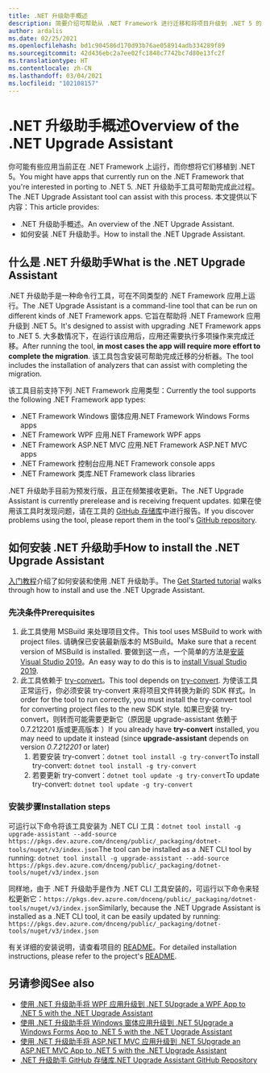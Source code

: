 ```yaml
---
title: .NET 升级助手概述
description: 简要介绍可帮助从 .NET Framework 进行迁移和将项目升级到 .NET 5 的 .NET 升级助手工具。
author: ardalis
ms.date: 02/25/2021
ms.openlocfilehash: bd1c904586d170d93b76ae058914adb334289f89
ms.sourcegitcommit: 42d436ebc2a7ee02fc1848c7742bc7d80e13fc2f
ms.translationtype: HT
ms.contentlocale: zh-CN
ms.lasthandoff: 03/04/2021
ms.locfileid: "102108157"
---
```

# <a name="overview-of-the-net-upgrade-assistant"></a><span data-ttu-id="62fca-103">.NET 升级助手概述</span><span class="sxs-lookup"><span data-stu-id="62fca-103">Overview of the .NET Upgrade Assistant</span></span>

<span data-ttu-id="62fca-104">你可能有些应用当前正在 .NET Framework 上运行，而你想将它们移植到 .NET 5。</span><span class="sxs-lookup"><span data-stu-id="62fca-104">You might have apps that currently run on the .NET Framework that you're interested in porting to .NET 5.</span></span> <span data-ttu-id="62fca-105">.NET 升级助手工具可帮助完成此过程。</span><span class="sxs-lookup"><span data-stu-id="62fca-105">The .NET Upgrade Assistant tool can assist with this process.</span></span> <span data-ttu-id="62fca-106">本文提供以下内容：</span><span class="sxs-lookup"><span data-stu-id="62fca-106">This article provides:</span></span>

* <span data-ttu-id="62fca-107">.NET 升级助手概述。</span><span class="sxs-lookup"><span data-stu-id="62fca-107">An overview of the .NET Upgrade Assistant.</span></span>
* <span data-ttu-id="62fca-108">如何安装 .NET 升级助手。</span><span class="sxs-lookup"><span data-stu-id="62fca-108">How to install the .NET Upgrade Assistant.</span></span>

## <a name="what-is-the-net-upgrade-assistant"></a><span data-ttu-id="62fca-109">什么是 .NET 升级助手</span><span class="sxs-lookup"><span data-stu-id="62fca-109">What is the .NET Upgrade Assistant</span></span>

<span data-ttu-id="62fca-110">.NET 升级助手是一种命令行工具，可在不同类型的 .NET Framework 应用上运行。</span><span class="sxs-lookup"><span data-stu-id="62fca-110">The .NET Upgrade Assistant is a command-line tool that can be run on different kinds of .NET Framework apps.</span></span> <span data-ttu-id="62fca-111">它旨在帮助将 .NET Framework 应用升级到 .NET 5。</span><span class="sxs-lookup"><span data-stu-id="62fca-111">It's designed to assist with upgrading .NET Framework apps to .NET 5.</span></span> <span data-ttu-id="62fca-112">大多数情况下，在运行该应用后，应用还需要执行多项操作来完成迁移。</span><span class="sxs-lookup"><span data-stu-id="62fca-112">After running the tool, **in most cases the app will require more effort to complete the migration**.</span></span> <span data-ttu-id="62fca-113">该工具包含安装可帮助完成迁移的分析器。</span><span class="sxs-lookup"><span data-stu-id="62fca-113">The tool includes the installation of analyzers that can assist with completing the migration.</span></span>

<span data-ttu-id="62fca-114">该工具目前支持下列 .NET Framework 应用类型：</span><span class="sxs-lookup"><span data-stu-id="62fca-114">Currently the tool supports the following .NET Framework app types:</span></span>

- <span data-ttu-id="62fca-115">.NET Framework Windows 窗体应用</span><span class="sxs-lookup"><span data-stu-id="62fca-115">.NET Framework Windows Forms apps</span></span>
- <span data-ttu-id="62fca-116">.NET Framework WPF 应用</span><span class="sxs-lookup"><span data-stu-id="62fca-116">.NET Framework WPF apps</span></span>
- <span data-ttu-id="62fca-117">.NET Framework ASP.NET MVC 应用</span><span class="sxs-lookup"><span data-stu-id="62fca-117">.NET Framework ASP.NET MVC apps</span></span>
- <span data-ttu-id="62fca-118">.NET Framework 控制台应用</span><span class="sxs-lookup"><span data-stu-id="62fca-118">.NET Framework console apps</span></span>
- <span data-ttu-id="62fca-119">.NET Framework 类库</span><span class="sxs-lookup"><span data-stu-id="62fca-119">.NET Framework class libraries</span></span>

<span data-ttu-id="62fca-120">.NET 升级助手目前为预发行版，且正在频繁接收更新。</span><span class="sxs-lookup"><span data-stu-id="62fca-120">The .NET Upgrade Assistant is currently prerelease and is receiving frequent updates.</span></span> <span data-ttu-id="62fca-121">如果在使用该工具时发现问题，请在工具的 [GitHub 存储库](https://github.com/dotnet/upgrade-assistant)中进行报告。</span><span class="sxs-lookup"><span data-stu-id="62fca-121">If you discover problems using the tool, please report them in the tool's [GitHub repository](https://github.com/dotnet/upgrade-assistant).</span></span>

## <a name="how-to-install-the-net-upgrade-assistant"></a><span data-ttu-id="62fca-122">如何安装 .NET 升级助手</span><span class="sxs-lookup"><span data-stu-id="62fca-122">How to install the .NET Upgrade Assistant</span></span>

<span data-ttu-id="62fca-123">[入门教程](https://aka.ms/dotnet-upgrade-assistant-install)介绍了如何安装和使用 .NET 升级助手。</span><span class="sxs-lookup"><span data-stu-id="62fca-123">The [Get Started tutorial](https://aka.ms/dotnet-upgrade-assistant-install) walks through how to install and use the .NET Upgrade Assistant.</span></span>

### <a name="prerequisites"></a><span data-ttu-id="62fca-124">先决条件</span><span class="sxs-lookup"><span data-stu-id="62fca-124">Prerequisites</span></span>

1. <span data-ttu-id="62fca-125">此工具使用 MSBuild 来处理项目文件。</span><span class="sxs-lookup"><span data-stu-id="62fca-125">This tool uses MSBuild to work with project files.</span></span> <span data-ttu-id="62fca-126">请确保已安装最新版本的 MSBuild。</span><span class="sxs-lookup"><span data-stu-id="62fca-126">Make sure that a recent version of MSBuild is installed.</span></span> <span data-ttu-id="62fca-127">要做到这一点，一个简单的方法是[安装 Visual Studio 2019](https://visualstudio.microsoft.com/downloads/)。</span><span class="sxs-lookup"><span data-stu-id="62fca-127">An easy way to do this is to [install Visual Studio 2019](https://visualstudio.microsoft.com/downloads/).</span></span>
1. <span data-ttu-id="62fca-128">此工具依赖于 [try-convert](https://github.com/dotnet/try-convert)。</span><span class="sxs-lookup"><span data-stu-id="62fca-128">This tool depends on [try-convert](https://github.com/dotnet/try-convert).</span></span> <span data-ttu-id="62fca-129">为使该工具正常运行，你必须安装 try-convert 来将项目文件转换为新的 SDK 样式。</span><span class="sxs-lookup"><span data-stu-id="62fca-129">In order for the tool to run correctly, you must install the try-convert tool for converting project files to the new SDK style.</span></span> <span data-ttu-id="62fca-130">如果已安装 try-convert，则转而可能需要更新它（原因是 upgrade-assistant 依赖于 0.7.212201 版或更高版本 ）</span><span class="sxs-lookup"><span data-stu-id="62fca-130">If you already have **try-convert** installed, you may need to update it instead (since **upgrade-assistant** depends on version _0.7.212201_ or later)</span></span>
    1. <span data-ttu-id="62fca-131">若要安装 try-convert：`dotnet tool install -g try-convert`</span><span class="sxs-lookup"><span data-stu-id="62fca-131">To install try-convert: `dotnet tool install -g try-convert`</span></span>
    1. <span data-ttu-id="62fca-132">若要更新 try-convert：`dotnet tool update -g try-convert`</span><span class="sxs-lookup"><span data-stu-id="62fca-132">To update try-convert: `dotnet tool update -g try-convert`</span></span>

### <a name="installation-steps"></a><span data-ttu-id="62fca-133">安装步骤</span><span class="sxs-lookup"><span data-stu-id="62fca-133">Installation steps</span></span>

<span data-ttu-id="62fca-134">可运行以下命令将该工具安装为 .NET CLI 工具：`dotnet tool install -g upgrade-assistant --add-source https://pkgs.dev.azure.com/dnceng/public/_packaging/dotnet-tools/nuget/v3/index.json`</span><span class="sxs-lookup"><span data-stu-id="62fca-134">The tool can be installed as a .NET CLI tool by running: `dotnet tool install -g upgrade-assistant --add-source https://pkgs.dev.azure.com/dnceng/public/_packaging/dotnet-tools/nuget/v3/index.json`</span></span>

<span data-ttu-id="62fca-135">同样地，由于 .NET 升级助手是作为 .NET CLI 工具安装的，可运行以下命令来轻松更新它：`https://pkgs.dev.azure.com/dnceng/public/_packaging/dotnet-tools/nuget/v3/index.json`</span><span class="sxs-lookup"><span data-stu-id="62fca-135">Similarly, because the .NET Upgrade Assistant is installed as a .NET CLI tool, it can be easily updated by running: `https://pkgs.dev.azure.com/dnceng/public/_packaging/dotnet-tools/nuget/v3/index.json`</span></span>

<span data-ttu-id="62fca-136">有关详细的安装说明，请查看项目的 [README](https://github.com/dotnet/upgrade-assistant)。</span><span class="sxs-lookup"><span data-stu-id="62fca-136">For detailed installation instructions, please refer to the project's [README](https://github.com/dotnet/upgrade-assistant).</span></span>

## <a name="see-also"></a><span data-ttu-id="62fca-137">另请参阅</span><span class="sxs-lookup"><span data-stu-id="62fca-137">See also</span></span>

- [<span data-ttu-id="62fca-138">使用 .NET 升级助手将 WPF 应用升级到 .NET 5</span><span class="sxs-lookup"><span data-stu-id="62fca-138">Upgrade a WPF App to .NET 5 with the .NET Upgrade Assistant</span></span>](upgrade-assistant-wpf-framework.md)
- [<span data-ttu-id="62fca-139">使用 .NET 升级助手将 Windows 窗体应用升级到 .NET 5</span><span class="sxs-lookup"><span data-stu-id="62fca-139">Upgrade a Windows Forms App to .NET 5 with the .NET Upgrade Assistant</span></span>](upgrade-assistant-winforms-framework.md)
- [<span data-ttu-id="62fca-140">使用 .NET 升级助手将 ASP.NET MVC 应用升级到 .NET 5</span><span class="sxs-lookup"><span data-stu-id="62fca-140">Upgrade an ASP.NET MVC App to .NET 5 with the .NET Upgrade Assistant</span></span>](upgrade-assistant-aspnetmvc.md)
- [<span data-ttu-id="62fca-141">.NET 升级助手 GitHub 存储库</span><span class="sxs-lookup"><span data-stu-id="62fca-141">.NET Upgrade Assistant GitHub Repository</span></span>](https://github.com/dotnet/upgrade-assistant)
